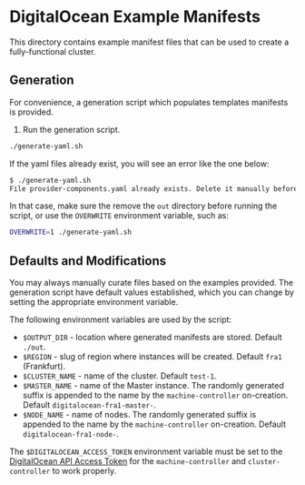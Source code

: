 # DigitalOcean Example Manifests

This directory contains example manifest files that can be used to create a fully-functional cluster.

## Generation

For convenience, a generation script which populates templates manifests is provided.

1. Run the generation script.
```bash
./generate-yaml.sh
```

If the yaml files already exist, you will see an error like the one below:
```bash
$ ./generate-yaml.sh
File provider-components.yaml already exists. Delete it manually before running this script.
```

In that case, make sure the remove the `out` directory before running the script, or use the `OVERWRITE` environment variable, such as:
```bash
OVERWRITE=1 ./generate-yaml.sh
```

## Defaults and Modifications

You may always manually curate files based on the examples provided. The generation script have default values established, which you can change by setting the appropriate environment variable.

The following environment variables are used by the script:

* `$OUTPUT_DIR` - location where generated manifests are stored. Default `./out`.
* `$REGION` - slug of region where instances will be created. Default `fra1` (Frankfurt).
* `$CLUSTER_NAME` - name of the cluster. Default `test-1`.
* `$MASTER_NAME` - name of the Master instance. The randomly generated suffix is appended to the name by the `machine-controller` on-creation. Default `digitalocean-fra1-master-`.
* `$NODE_NAME` - name of nodes. The randomly generated suffix is appended to the name by the `machine-controller` on-creation. Default `digitalocean-fra1-node-`.

The `$DIGITALOCEAN_ACCESS_TOKEN` environment variable must be set to the [DigitalOcean API Access Token](https://www.digitalocean.com/docs/api/create-personal-access-token/) for the `machine-controller` and `cluster-controller` to work properly.

